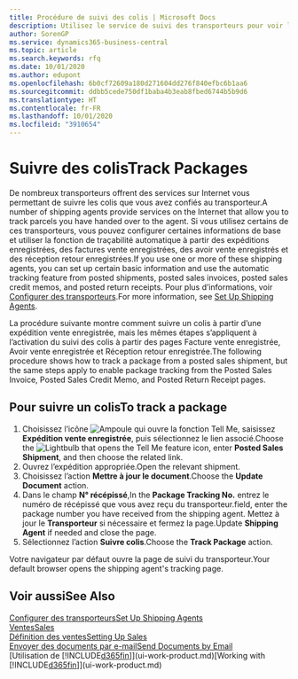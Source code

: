 ```yaml
---
title: Procédure de suivi des colis | Microsoft Docs
description: Utilisez le service de suivi des transporteurs pour voir la progression d’une livraison.
author: SorenGP
ms.service: dynamics365-business-central
ms.topic: article
ms.search.keywords: rfq
ms.date: 10/01/2020
ms.author: edupont
ms.openlocfilehash: 6b0cf72609a180d271604dd276f840efbc6b1aa6
ms.sourcegitcommit: ddbb5cede750df1baba4b3eab8fbed6744b5b9d6
ms.translationtype: HT
ms.contentlocale: fr-FR
ms.lasthandoff: 10/01/2020
ms.locfileid: "3910654"
---
```

# <a name="track-packages"></a><span data-ttu-id="0a441-103">Suivre des colis</span><span class="sxs-lookup"><span data-stu-id="0a441-103">Track Packages</span></span>

<span data-ttu-id="0a441-104">De nombreux transporteurs offrent des services sur Internet vous permettant de suivre les colis que vous avez confiés au transporteur.</span><span class="sxs-lookup"><span data-stu-id="0a441-104">A number of shipping agents provide services on the Internet that allow you to track parcels you have handed over to the agent.</span></span> <span data-ttu-id="0a441-105">Si vous utilisez certains de ces transporteurs, vous pouvez configurer certaines informations de base et utiliser la fonction de traçabilité automatique à partir des expéditions enregistrées, des factures vente enregistrées, des avoir vente enregistrés et des réception retour enregistrées.</span><span class="sxs-lookup"><span data-stu-id="0a441-105">If you use one or more of these shipping agents, you can set up certain basic information and use the automatic tracking feature from posted shipments, posted sales invoices, posted sales credit memos, and posted return receipts.</span></span> <span data-ttu-id="0a441-106">Pour plus d’informations, voir [Configurer des transporteurs](sales-how-to-set-up-shipping-agents.md).</span><span class="sxs-lookup"><span data-stu-id="0a441-106">For more information, see [Set Up Shipping Agents](sales-how-to-set-up-shipping-agents.md).</span></span>  

<span data-ttu-id="0a441-107">La procédure suivante montre comment suivre un colis à partir d’une expédition vente enregistrée, mais les mêmes étapes s’appliquent à l’activation du suivi des colis à partir des pages Facture vente enregistrée, Avoir vente enregistrée et Réception retour enregistrée.</span><span class="sxs-lookup"><span data-stu-id="0a441-107">The following procedure shows how to track a package from a posted sales shipment, but the same steps apply to enable package tracking from the Posted Sales Invoice, Posted Sales Credit Memo, and Posted Return Receipt pages.</span></span>  

## <a name="to-track-a-package"></a><span data-ttu-id="0a441-108">Pour suivre un colis</span><span class="sxs-lookup"><span data-stu-id="0a441-108">To track a package</span></span>

1. <span data-ttu-id="0a441-109">Choisissez l’icône ![Ampoule qui ouvre la fonction Tell Me](media/ui-search/search_small.png "Dites-moi ce que vous voulez faire"), saisissez **Expédition vente enregistrée**, puis sélectionnez le lien associé.</span><span class="sxs-lookup"><span data-stu-id="0a441-109">Choose the ![Lightbulb that opens the Tell Me feature](media/ui-search/search_small.png "Tell me what you want to do") icon, enter **Posted Sales Shipment**, and then choose the related link.</span></span>
2. <span data-ttu-id="0a441-110">Ouvrez l’expédition appropriée.</span><span class="sxs-lookup"><span data-stu-id="0a441-110">Open the relevant shipment.</span></span>
3. <span data-ttu-id="0a441-111">Choisissez l’action **Mettre à jour le document**.</span><span class="sxs-lookup"><span data-stu-id="0a441-111">Choose the **Update Document** action.</span></span>
4. <span data-ttu-id="0a441-112">Dans le champ **N° récépissé**,</span><span class="sxs-lookup"><span data-stu-id="0a441-112">In the **Package Tracking No.**</span></span> <span data-ttu-id="0a441-113">entrez le numéro de récépissé que vous avez reçu du transporteur.</span><span class="sxs-lookup"><span data-stu-id="0a441-113">field, enter the package number you have received from the shipping agent.</span></span> <span data-ttu-id="0a441-114">Mettez à jour le **Transporteur** si nécessaire et fermez la page.</span><span class="sxs-lookup"><span data-stu-id="0a441-114">Update **Shipping Agent** if needed and close the page.</span></span>
5. <span data-ttu-id="0a441-115">Sélectionnez l’action **Suivre colis**.</span><span class="sxs-lookup"><span data-stu-id="0a441-115">Choose the **Track Package** action.</span></span>

<span data-ttu-id="0a441-116">Votre navigateur par défaut ouvre la page de suivi du transporteur.</span><span class="sxs-lookup"><span data-stu-id="0a441-116">Your default browser opens the shipping agent's tracking page.</span></span>

## <a name="see-also"></a><span data-ttu-id="0a441-117">Voir aussi</span><span class="sxs-lookup"><span data-stu-id="0a441-117">See Also</span></span>

[<span data-ttu-id="0a441-118">Configurer des transporteurs</span><span class="sxs-lookup"><span data-stu-id="0a441-118">Set Up Shipping Agents</span></span>](sales-how-to-set-up-shipping-agents.md)  
[<span data-ttu-id="0a441-119">Ventes</span><span class="sxs-lookup"><span data-stu-id="0a441-119">Sales</span></span>](sales-manage-sales.md)  
[<span data-ttu-id="0a441-120">Définition des ventes</span><span class="sxs-lookup"><span data-stu-id="0a441-120">Setting Up Sales</span></span>](sales-setup-sales.md)  
[<span data-ttu-id="0a441-121">Envoyer des documents par e-mail</span><span class="sxs-lookup"><span data-stu-id="0a441-121">Send Documents by Email</span></span>](ui-how-send-documents-email.md)  
<span data-ttu-id="0a441-122">[Utilisation de [!INCLUDE[d365fin](includes/d365fin_md.md)]](ui-work-product.md)</span><span class="sxs-lookup"><span data-stu-id="0a441-122">[Working with [!INCLUDE[d365fin](includes/d365fin_md.md)]](ui-work-product.md)</span></span>
